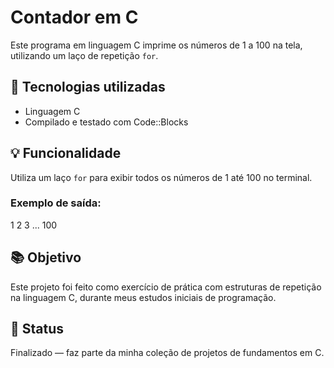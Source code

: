 # Contador em C

Este programa em linguagem C imprime os números de 1 a 100 na tela, utilizando um laço de repetição `for`.

## 🔧 Tecnologias utilizadas
- Linguagem C
- Compilado e testado com Code::Blocks

## 💡 Funcionalidade

Utiliza um laço `for` para exibir todos os números de 1 até 100 no terminal.

### Exemplo de saída:
1
2
3
...
100


## 📚 Objetivo

Este projeto foi feito como exercício de prática com estruturas de repetição na linguagem C, durante meus estudos iniciais de programação.

## 🚧 Status
Finalizado — faz parte da minha coleção de projetos de fundamentos em C.
